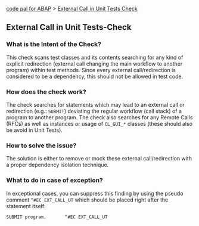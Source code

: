 [code pal for ABAP](../../README.md) > [External Call in Unit Tests Check](external-call-in-ut.md)

## External Call in Unit Tests-Check

### What is the Intent of the Check?

This check scans test classes and its contents searching for any kind of explicit redirection (external call changing the main workflow to another program) within test methods. Since every external call/redirection is considered to be a dependency, this should not be allowed in test code.

### How does the check work?

The check searches for statements which may lead to an external call or redirection (e.g.: `SUBMIT`) deviating the regular workflow (call stack) of a program to another program.
The check also searches for any Remote Calls (RFCs) as well as instances or usage of `CL_GUI_*` classes (these should also be avoid in Unit Tests).

### How to solve the issue?

The solution is either to remove or mock these external call/redirection with a proper dependency isolation technique.

### What to do in case of exception?

In exceptional cases, you can suppress this finding by using the pseudo comment `“#EC EXT_CALL_UT` which should be placed right after the statement itself:

```abap
SUBMIT program.       “#EC EXT_CALL_UT
```
